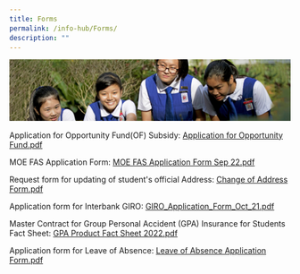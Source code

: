 ```yaml
---
title: Forms
permalink: /info-hub/Forms/
description: ""
---
```

![](/images/Learning-@-St-Nicks_v2.jpg)


Application for Opportunity Fund(OF) Subsidy: [Application for Opportunity Fund.pdf](/files/Application%20for%20Opportunity%20Fund.pdf)

MOE FAS Application Form: [MOE FAS Application Form Sep 22.pdf](/files/GGAS_Application%20Form.pdf)

Request form for updating of student's official Address: [Change of Address Form.pdf](/files/Change%20of%20Address%20Form.pdf)

Application form for Interbank GIRO: [GIRO_Application_Form_Oct_21.pdf](/files/giro_application_form_oct%202021.pdf)

Master Contract for Group Personal Accident (GPA) Insurance for Students Fact Sheet: [GPA Product Fact Sheet 2022.pdf](/files/Product%20Fact%20Sheet%20Year%202022%20Sep%202022.pdf)

Application form for Leave of Absence: [Leave of Absence Application Form.pdf](/files/Leave%20of%20Absence%20Application%20Form.pdf)